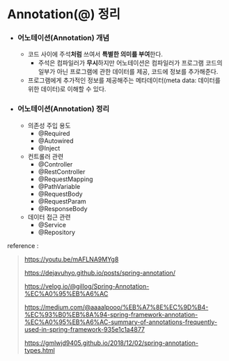 # Annotation(@) 정리



* ### 어노테이션(Annotation) 개념

  * 코드 사이에 주석**처럼** 쓰여서 **특별한 의미를 부여**한다.
    * 주석은 컴파일러가 **무시**하지만 어노테이션은 컴파일러가  프로그램 코드의 일부가 아닌 프로그램에 관한 데이터를 제공, 코드에 정보를 추가해준다.
  * 프로그램에게 추가적인 정보를 제공해주는 메타데이터(meta data: 데이터를 위한 데이터)로 이해할 수 있다.



* ### 어노테이션(Annotation) 정리

  * 의존성 주입 용도
    * @Required
    * @Autowired
    * @Inject
  * 컨트롤러 관련
    * @Controller
    * @RestController
    * @RequestMapping
    * @PathVariable
    * @RequestBody
    * @RequestParam
    * @ResponseBody
  * 데이터 접근 관련
    * @Service
    * @Repository





reference : 

> https://youtu.be/mAFLNA9MYg8
>
> https://dejavuhyo.github.io/posts/spring-annotation/
>
> https://velog.io/@gillog/Spring-Annotation-%EC%A0%95%EB%A6%AC
>
> https://medium.com/@aaaalpooo/%EB%A7%8E%EC%9D%B4-%EC%93%B0%EB%8A%94-spring-framework-annotation-%EC%A0%95%EB%A6%AC-summary-of-annotations-frequently-used-in-spring-framework-935e1c1a4877
>
> https://gmlwjd9405.github.io/2018/12/02/spring-annotation-types.html
